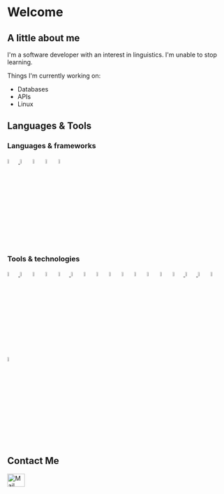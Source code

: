 # Welcome

## A little about me

I'm a software developer with an interest in linguistics. I'm unable to stop learning.

Things I'm currently working on:
* Databases
* APIs
* Linux

## Languages & Tools

  ### Languages & frameworks
  <a href="https://dev.java/">
    <picture>
      <source media="(prefers-color-scheme: dark)" srcset="https://github.com/mtsluis/mtsluis/assets/151209805/01df98ff-1ba0-471e-8217-3b2ff0b9d506" width="5%">
      <source media="(prefers-color-scheme: light)" srcset="https://github.com/mtsluis/mtsluis/assets/151209805/564c808c-e188-4e27-848e-a4cdf938407a" width="5%">
      <img alt="Java" src="">
    </picture>
  </a>
  <a href="https://www.python.org/"><img src="https://github.com/mtsluis/mtsluis/assets/151209805/9faf0ff8-f56f-482d-a57b-6c52c8506925" alt="Python" width="5%"/></a>
  <a href="https://developer.mozilla.org/en-US/docs/Web/javascript/"><img src="https://github.com/mtsluis/mtsluis/assets/151209805/6be17d6b-db25-4cd1-a02a-fa4593f00af1" alt="Javascript" width="5%"/></a>
  <a href="https://spring.io/projects/spring-boot/"><img src="https://github.com/mtsluis/mtsluis/assets/151209805/1a7459e8-6d74-4128-b6d7-ea7c4f8c3cda" alt="Spring Boot" width="5%"/></a>
  <a href="https://quarkus.io/"><img src="https://github.com/mtsluis/mtsluis/assets/151209805/0bd6ff69-ee97-4cf4-a9ac-dcc8901f8b09" alt="Spring Boot" width="5%"/></a>


  ### Tools & technologies
  <a href="https://www.linux.org/">
    <picture>
      <source media="(prefers-color-scheme: dark)" srcset="https://github.com/mtsluis/mtsluis/assets/151209805/6dfe2e07-cc54-45c9-9fc2-f16b06218ea3" width="5%">
      <source media="(prefers-color-scheme: light)" srcset="https://github.com/mtsluis/mtsluis/assets/151209805/84c96bce-1bf2-4aac-9581-5a3fdd4a0ae9" width="5%">
      <img alt="Linux" src="">
    </picture>
  </a>
  <a href="https://developer.mozilla.org/en-US/docs/Web/HTML/"><img src="https://github.com/mtsluis/mtsluis/assets/151209805/c8d99404-755f-4ee9-bf0b-648dd3f6d04a" alt="HTML logo" width="5%"/></a>
  <a href="https://developer.mozilla.org/en-US/docs/Web/CSS/"><img src="https://github.com/mtsluis/mtsluis/assets/151209805/54ca2a90-e7c8-4747-8718-dad4f6151b37" alt="CSS logo" width="5%"/></a>
  <a href="https://git-scm.com/"><img src="https://github.com/mtsluis/mtsluis/assets/151209805/29d32f0f-b24b-49ae-b903-08c28d08a18a" alt="Git logo" width="5%"/></a>
  <a href="https://github.com/">
    <picture>
      <source media="(prefers-color-scheme: dark)" srcset="https://github.com/mtsluis/mtsluis/assets/151209805/dd5c2da5-769f-4b26-bcc7-831c89ebfaae" width="5%">
      <source media="(prefers-color-scheme: light)" srcset="https://github.com/mtsluis/mtsluis/assets/151209805/3d9043e3-9f5c-4973-b8af-27ede923dba1" width="5%">
      <img alt="Github" src="">
    </picture>
  </a>
  <a href="https://nodejs.org/"><img src="https://github.com/mtsluis/mtsluis/assets/151209805/eb37c723-3f6b-49e9-b3fb-dabd2d377bef" alt="NodeJs" width="5%"/></a>
  <a href="https://react.dev/"><img src="https://github.com/mtsluis/mtsluis/assets/151209805/dddec80b-48d1-468a-8b2c-36556d233112" alt="React" width="5%"/></a>
  <a href="https://www.postgresql.org/"><img src="https://github.com/mtsluis/mtsluis/assets/151209805/83b1a0f1-52c8-45d4-978e-58919e1f596d" alt="Postgres" width="5%"/></a>
  <a href="https://www.mysql.com/"><img src="https://github.com/mtsluis/mtsluis/assets/151209805/6bc07a62-8dae-49e9-aa26-fc5d067cb2b5" alt="MySQL" width="5%"/></a>
  <a href="https://www.mongodb.com/"><img src="https://github.com/mtsluis/mtsluis/assets/151209805/b1cbb461-e80a-4e97-b4bb-dd5671afa758" alt="MongoDb" width="5%"/></a>
  <a href="https://aws.amazon.com/dynamodb/"><img src="https://github.com/mtsluis/mtsluis/assets/151209805/3b46f47b-0924-4d1c-a481-30b80b653ba5" alt="DynamoDB" width="5%"/></a>
  <a href="https://www.docker.com/"><img src="https://github.com/mtsluis/mtsluis/assets/151209805/bbdc653f-1ae8-44a3-8451-c132e72ff46f" alt="Docker" width="5%"/></a>
  <a href="https://maven.apache.org/"><img src="https://github.com/mtsluis/mtsluis/assets/151209805/ade27500-4759-4e6c-9067-04b3e9a7d9a5" width="5%"/></a>
  <a href="https://dbeaver.io/">
    <picture>
      <source media="(prefers-color-scheme: dark)" srcset="https://github.com/mtsluis/mtsluis/assets/151209805/43e83a36-46e3-4271-ab37-6b38a3d5f44e" width="5%">
      <source media="(prefers-color-scheme: light)" srcset="https://github.com/mtsluis/mtsluis/assets/151209805/36beeefc-597f-4e7e-988b-7c342ea970a8" width="5%">
      <img alt="DBeaver" src="">
    </picture>
  </a>
  <a href="https://www.jetbrains.com/idea/">
    <picture>
      <source media="(prefers-color-scheme: dark)" srcset="https://github.com/mtsluis/mtsluis/assets/151209805/a11e61f4-7a6d-4059-872c-f457f3c844de" width="5%">
      <source media="(prefers-color-scheme: light)" srcset="https://github.com/mtsluis/mtsluis/assets/151209805/135449ac-dbbb-4e32-8f14-ef61ce059b9c" width="5%">
      <img alt="Intellij" src="">
    </picture>
  </a>
  <a href="https://code.visualstudio.com/"><img src="https://github.com/mtsluis/mtsluis/assets/151209805/3e90aa73-d853-4498-85a4-3dbc5337ce34" alt="VSCode" width="5%"/></a>
  <a href="https://vitejs.dev/"><img src="https://github.com/mtsluis/mtsluis/assets/151209805/813479b4-fd16-4a0f-a11e-b143bd5af5a3" alt="Vite" width="5%"/></a>
  <a href="https://www.figma.com/"><img src="https://github.com/mtsluis/mtsluis/assets/151209805/4f860fd0-e82a-4db8-9b8f-c5609a7b05a9" alt="Figma" width="5%"/></a>

## Contact Me

<a href="mailto:mtsluis@pm.me" target="_blank"><img src="https://github.com/mtsluis/mtsluis/assets/151209805/b60b8057-cb95-476d-80e3-da00da21403f" alt="Mail" height="30" width="40" /></a>
